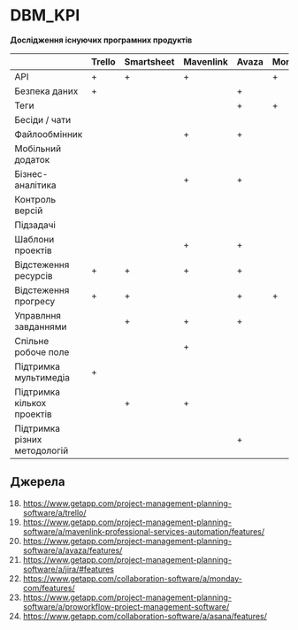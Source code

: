 # DBM_KPI

**Дослідження існуючих програмних продуктів**

|   | Trello | Smartsheet | Mavenlink | Avaza | Monday.com | JIRA | ProWorkflow | Asana |
| --- | --- | --- | --- | --- | --- | --- | --- | --- |
| API | + | + | + |   | + | + |   |   |
| Безпека даних | + |   |   | + |   |   | + |   |
| Теги |   |   |   | + | + |   |   |   |   |   |
| Бесіди / чати |   |   |   |   |   |   |   | + |
| Файлообмінник |   |   | + | + |   |   | + | + |
| Мобільний додаток |   |   |   |   |   |   | + |   |
| Бізнес-аналітика |   |   | + | + |   |   |   |   |
| Контроль версій |   |   |   |   |   | + |   |   |
| Підзадачі |   |   |   |   |   |   |   |   |
| Шаблони проектів |   |   | + | + |   |   | + | + |
| Відстеження ресурсів | + | + | + | + |   | + |   |   |
| Відстеження прогресу | + | + |   | + | + | + | + | + |
| Управлння завданнями |   | + | + | + |   |   | + | + |
| Спільне робоче поле |   |   | + |   |   |   | + |   |
| Підтримка мультимедіа | + |   |   |   |   |   |   |   |
| Підтримка кількох проектів |   | + | + |   |   |   |   |   |
| Підтримка різних методологій |   |   |   | + |   |   | + |   |

## Джерела

18. https://www.getapp.com/project-management-planning-software/a/trello/
19. https://www.getapp.com/project-management-planning-software/a/mavenlink-professional-services-automation/features/
20. https://www.getapp.com/project-management-planning-software/a/avaza/features/
21. https://www.getapp.com/project-management-planning-software/a/jira/#features
22. https://www.getapp.com/collaboration-software/a/monday-com/features/
23. https://www.getapp.com/project-management-planning-software/a/proworkflow-project-management-software/
24. https://www.getapp.com/collaboration-software/a/asana/features/

